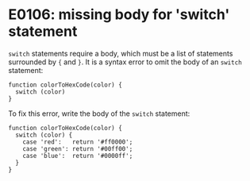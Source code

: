 # E0106: missing body for 'switch' statement

`switch` statements require a body, which must be a list of statements
surrounded by `{` and `}`. It is a syntax error to omit the body of an `switch`
statement:

    function colorToHexCode(color) {
      switch (color)
    }

To fix this error, write the body of the `switch` statement:

    function colorToHexCode(color) {
      switch (color) {
        case 'red':   return '#ff0000';
        case 'green': return '#00ff00';
        case 'blue':  return '#0000ff';
      }
    }
